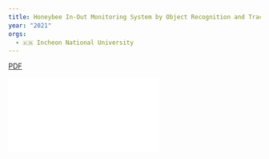 ```yaml
---
title: Honeybee In-Out Monitoring System by Object Recognition and Tracking from Real-Time Webcams
year: "2021"
orgs:
  - 🇰🇷 Incheon National University
---
```


[PDF](pdfs/31356.pdf)

![](pdfs/31356.pdf)